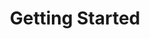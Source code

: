 ---
image: /images/NodeAndRel.png
title: Getting Started 
position: 1.02
description: 
content_markdown: >-
  You retrieve data from the Technopedia database by using the `/tql` endpoint.<br>
  
  
  Your Technopedia subscription determines your level of access to Technopedia data outside of the core Technopedia data.
    {: .warning}
  
  #### Get an API key<br>
     
  Before you can get data from data from the Technopedia database, you must get an API key from Flexera Technopedia support.
  The API key authorizes you to access the data that you are permitted to access with your subscription.

    
    
  #### Making HTTP Requests to Technopedia<br>

  You can use cURL or a third-party API client to get data from the Technopedia database.<br>
  <br>
  The base URL for all API queries is <br>
  `https://v6-1.technopedia.com/`
  <br>
  
    Typically, cURL is preinstalled on Mac and Linux computers, and Windows users must install cURL. <br>
    {: .warning}

  For example, the following example is a cURL query: <br>
  `curl -G -H "Authorization: Bearer <API_KEY>" https://v6-1.technopedia.com/tql" --data-urlencode "q=MATCH (s:SOFTWARE_PRODUCT) RETURN s.product"`<br>
  
   
  You can also use a third-party API client, such as Postman to make API requests as shown in the following image.<br>
  <br>
  ![API Image](/images/bearer_token.png){: .img-responsive}<br>
    
 

  #### Parameters<br>

  For the TQL endpoint, you provide a TQL MATCH statements that specifies at least one node in the query. Attributes and relationships between nodes are optional parameters in the query. <br>

  `https://v6-1.technopedia.com/tql?q=<TQL_query>`<br>

  For example, `https://v6-1.technopedia.com/tql?q=MATCH (a:HARDWARE_MODEL) RETURN a.model`

  
  #### Authentication<br>
  
  ###### The Technopedia Version 6.1 API uses OAuth for authentication. To authenticate in a new session, you pass the API key in the request header. <br> 
  The API key is provided by Flexera Technopedia support.

  In the following examples, an API key example is used with cURL and in the Postman API client. <br>
  <br>
  The key `Bearer b93477a9-054b-4878-a16f-d7f5d1f27a7a` is used in both of the following examples.
  <br>
  The following example shows the API key in a cURL request:<br>
  <br>
  `curl -G -H "Authorization: Bearer b93477a9-054b-4878-a16f-d7f5d1f27a7a" "https://v6.technopedia.com/tql" --data-urlencode "q=MATCH (s:SOFTWARE_PRODUCT) RETURN s.product"`<br>
  
   {: .success}

  Use the `--data-urlencode` option in the cURL command to encode spaces.<br>
  
  
  The following example shows where you add the API key to the header of a GET request in the Postman API client:<br>
  <br>
  ![API Image](/images/bearer_token.png){: .img-responsive}<br>


  #### 
  GET request by using the Technopedia query language (TQL)

  ######
  The main method for acessing information in Technopedia is by using the API with the Technopedia query language (TQL) to query nodes, relationships, and attributes in the Technopedia database.<br>
  <br>
  GET `https://v6-1.technopedia.com/tql?q=<TQL_query>`<br>
  <br>
  
  #### Try out some queries by making a GET request

  <br>
  Try the following query that returns 10 software products that contain Microsoft in their name. <br>
  <br>
  `https://v6-1.technopedia.com/tql?q=MATCH (s:SOFTWARE_PRODUCT) WHERE s.product  CONTAINS "Microsoft" Return s.product LIMIT 10` <br>
  <br>
  Try the following query that returns a maximum of three software editions named Enterprise Developer with their Technopedia IDs. <br>
  <br>
  `https://v6-1.technopedia.com/tql?q=MATCH (s:SOFTWARE_EDITION) WHERE s.edition = "Enterprise Developer" RETURN s.edition, s.technopedia_id LIMIT 3` <br>
  

  
  Tip: You can view Technopedia IDs by querying a node, for example, `MATCH (alias:NODE) RETURN alias`

  {: .warning}

  <br>
  To learn more about Technopedia nodes and to start writing TQL queries, take the following steps: <br>
   1. Learn about Technopedia nodes and relationships. <br>
      [Technopedia data structure](../#documentationNodes_Rel) <br>
   2. Learn about writing TQL queries. <br>
      [Technopedia query language](../#documentationtql104)




left_code_blocks:
  - code_block: |-
      curl -G -H "Authorization: Bearer <API_KEY>" https://v6-1.technopedia.com/tql" --data-urlencode "q=MATCH (s:SOFTWARE_PRODUCT) RETURN s.product"

      curl -G -H "Authorization: Bearer b93477a9-054b-4878-a16f-d7fdd1f27a7a" "https://v6-1.technopedia.com/tql" --data-urlencode "q=MATCH (s:SOFTWARE_PRODUCT) RETURN s.product"
        
    title: cURL authentication examples
    language: text
    
right_code_blocks:
  - code_block: |2-
      curl -G -H "Authorization: Bearer <API_KEY>" https://v6-1.technopedia.com/<endpoint>

      Example:
      curl -G -H "Authorization: Bearer b93477a9-054b-4878-a16f-d7f5d17a7a" "https://v6-1.technopedia.com/<endpoint>
        
    title: Authentication
    language: text
---